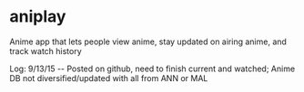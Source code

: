 # aniplay
Anime app that lets people view anime, stay updated on airing anime, and track watch history

Log:
9/13/15 -- Posted on github, need to finish current and watched; Anime DB not diversified/updated with all from ANN or MAL
